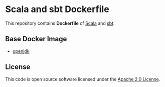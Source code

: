 # Scala and sbt Dockerfile

This repository contains **Dockerfile** of [Scala](http://www.scala-lang.org) and [sbt](http://www.scala-sbt.org).


## Base Docker Image ##

* [openjdk](https://hub.docker.com/_/openjdk)

## License ##

This code is open source software licensed under the [Apache 2.0 License]("http://www.apache.org/licenses/LICENSE-2.0.html").
